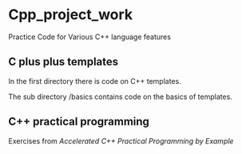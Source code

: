 # Cpp_project_work
Practice Code for Various C++ language features

## C plus plus templates

In the first directory there is code on C++ templates.

The sub directory /basics contains code on the basics of templates. 

## C++ practical programming

Exercises from *Accelerated C++ Practical Programming by Example*
